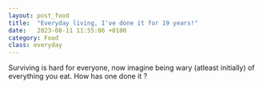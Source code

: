 ```yaml
---
layout: post_food
title:  "Everyday living, I've done it for 19 years!"
date:   2023-08-11 11:55:06 +0100
category: Food
class: everyday
---
```


Surviving is hard for everyone, now imagine being wary (atleast initially) of everything you eat. How has one done it ? 
